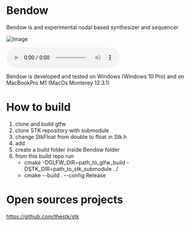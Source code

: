 # Bendow

Bendow is and experimental nodal based synthesizer and sequencer


![Image](images/gBssm574.gif)

![Audio](Bendow/exemples/exemple_001.wav)


Bendow is developed and tested on Windows (Windows 10 Pro) and on MacBookPro M1 (MacOs Monterey 12.3.1)

# How to build
1. clone and build glfw
2. clone STK repository with submodule
3. change StkFloat from double to float in Stk.h
4. add 
5. create a build folder inside Bendow folder
6. from this build repo run
    - cmake -DGLFW_DIR=path_to_glfw_build -DSTK_DIR=path_to_stk_submodule ../
    - cmake --build . --config Release

# Open sources projects
https://github.com/thestk/stk

